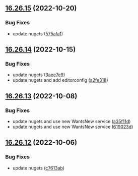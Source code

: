 ## [16.26.15](https://github.com/phandcock/GrampsView/compare/v16.26.14...v16.26.15) (2022-10-20)


### Bug Fixes

* update nugets ([575afa1](https://github.com/phandcock/GrampsView/commit/575afa1c50157640c49b9f73703e4076514e2841))



## [16.26.14](https://github.com/phandcock/GrampsView/compare/v16.26.13...v16.26.14) (2022-10-15)


### Bug Fixes

* update nugets ([3aee7e9](https://github.com/phandcock/GrampsView/commit/3aee7e9f91601a47c6ae928ccd2a5344aeae715e))
* update nugets and add editorconfig ([a2fe318](https://github.com/phandcock/GrampsView/commit/a2fe3182e2ada0eeadc1f26c5365a6fd7abf6566))



## [16.26.13](https://github.com/phandcock/GrampsView/compare/v16.26.12...v16.26.13) (2022-10-08)


### Bug Fixes

* update nugets and use new WantsNew service ([a35f11d](https://github.com/phandcock/GrampsView/commit/a35f11d10e66c16752465ff3b7fec360f20cf6b6))
* update nugets and use new WantsNew service ([619023d](https://github.com/phandcock/GrampsView/commit/619023d1924db79f91a1e18b0aefba0c2d206bd5))



## [16.26.12](https://github.com/phandcock/GrampsView/compare/v16.26.11...v16.26.12) (2022-10-06)


### Bug Fixes

* update nugets ([c7613ab](https://github.com/phandcock/GrampsView/commit/c7613ab44ca4eeda5c63a1045ddbeb08ee0e9a34))



